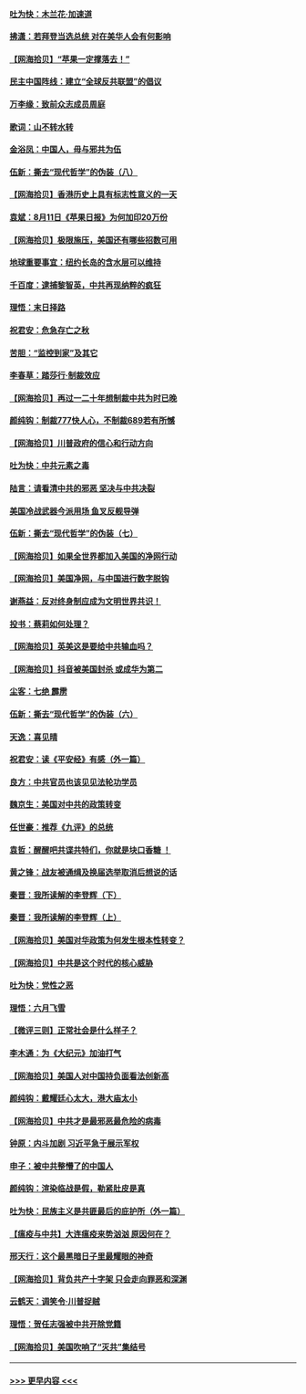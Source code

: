 #### [吐为快：木兰花‧加速道](../pages/nsc993/n12327366.md?t=08140351) 
#### [拂潇：若拜登当选总统 对在美华人会有何影响](../pages/nsc993/n12295996.md?t=08140351) 
#### [【网海拾贝】“苹果一定撑落去！”](../pages/nsc993/n12326784.md?t=08140351) 
#### [民主中国阵线：建立“全球反共联盟”的倡议](../pages/nsc993/n12324177.md?t=08140351) 
#### [万李缘：致前众志成员周庭](../pages/nsc993/n12324635.md?t=08140351) 
#### [歌词：山不转水转](../pages/nsc993/n12324599.md?t=08140351) 
#### [金浴凤：中国人，毋与邪共为伍](../pages/nsc993/n12324257.md?t=08140351) 
#### [伍新：撕去“现代哲学”的伪装（八）](../pages/nsc993/n12324188.md?t=08140351) 
#### [【网海拾贝】香港历史上具有标志性意义的一天](../pages/nsc993/n12324021.md?t=08140351) 
#### [袁斌：8月11日《苹果日报》为何加印20万份](../pages/nsc993/n12323955.md?t=08140351) 
#### [【网海拾贝】极限施压，美国还有哪些招数可用](../pages/nsc993/n12322512.md?t=08140351) 
#### [地球重要事宜：纽约长岛的含水层可以维持](../pages/nsc993/n12321844.md?t=08140351) 
#### [千百度：逮捕黎智英，中共再现纳粹的疯狂](../pages/nsc993/n12321777.md?t=08140351) 
#### [理悟：末日择路](../pages/nsc993/n12320812.md?t=08140351) 
#### [祝君安：危急存亡之秋](../pages/nsc993/n12320795.md?t=08140351) 
#### [苦胆：“监控到家”及其它](../pages/nsc993/n12320751.md?t=08140351) 
#### [李春草：踏莎行·制裁效应](../pages/nsc993/n12318290.md?t=08140351) 
#### [【网海拾贝】再过一二十年想制裁中共为时已晚](../pages/nsc993/n12318195.md?t=08140351) 
#### [颜纯钩：制裁777快人心，不制裁689若有所憾](../pages/nsc993/n12316912.md?t=08140351) 
#### [【网海拾贝】川普政府的信心和行动方向](../pages/nsc993/n12316673.md?t=08140351) 
#### [吐为快：中共元素之毒](../pages/nsc993/n12316547.md?t=08140351) 
#### [陆言：请看清中共的邪恶 坚决与中共决裂](../pages/nsc993/n12315784.md?t=08140351) 
#### [美国冷战武器今派用场 鱼叉反舰导弹](../pages/nsc993/n12316258.md?t=08140351) 
#### [伍新：撕去“现代哲学”的伪装（七）](../pages/nsc993/n12315846.md?t=08140351) 
#### [【网海拾贝】如果全世界都加入美国的净网行动](../pages/nsc993/n12315588.md?t=08140351) 
#### [【网海拾贝】美国净网，与中国进行数字脱钩](../pages/nsc993/n12312813.md?t=08140351) 
#### [谢燕益：反对终身制应成为文明世界共识！](../pages/nsc993/n12310465.md?t=08140351) 
#### [投书：蔡莉如何处理？](../pages/nsc993/n12310224.md?t=08140351) 
#### [【网海拾贝】英美这是要给中共输血吗？](../pages/nsc993/n12307646.md?t=08140351) 
#### [【网海拾贝】抖音被美国封杀 或成华为第二](../pages/nsc993/n12305277.md?t=08140351) 
#### [尘客：七绝 霹雳](../pages/nsc993/n12304053.md?t=08140351) 
#### [伍新：撕去“现代哲学”的伪装（六）](../pages/nsc993/n12303243.md?t=08140351) 
#### [天逸：喜见晴](../pages/nsc993/n12303226.md?t=08140351) 
#### [祝君安：读《平安经》有感（外一篇）](../pages/nsc993/n12303170.md?t=08140351) 
#### [良方：中共官员也该见见法轮功学员](../pages/nsc993/n12302985.md?t=08140351) 
#### [魏京生：美国对中共的政策转变](../pages/nsc993/n12302929.md?t=08140351) 
#### [任世豪：推荐《九评》的总统](../pages/nsc993/n12302838.md?t=08140351) 
#### [袁哲：醒醒吧共谍共特们，你就是块口香糖 ！](../pages/nsc993/n12302678.md?t=08140351) 
#### [黄之锋：战友被通缉及换届选举取消后想说的话](../pages/nsc993/n12302681.md?t=08140351) 
#### [秦晋：我所读解的李登辉（下）](../pages/nsc993/n12302171.md?t=08140351) 
#### [秦晋：我所读解的李登辉（上）](../pages/nsc993/n12301979.md?t=08140351) 
#### [【网海拾贝】美国对华政策为何发生根本性转变？](../pages/nsc993/n12302091.md?t=08140351) 
#### [【网海拾贝】中共是这个时代的核心威胁](../pages/nsc993/n12300541.md?t=08140351) 
#### [吐为快：党性之恶](../pages/nsc993/n12300263.md?t=08140351) 
#### [理悟：六月飞雪](../pages/nsc993/n12300243.md?t=08140351) 
#### [【微评三则】正常社会是什么样子？](../pages/nsc993/n12300228.md?t=08140351) 
#### [李木通：为《大纪元》加油打气](../pages/nsc993/n12280363.md?t=08140351) 
#### [【网海拾贝】美国人对中国持负面看法创新高](../pages/nsc993/n12298720.md?t=08140351) 
#### [颜纯钩：戴耀廷心太大，港大庙太小](../pages/nsc993/n12297682.md?t=08140351) 
#### [【网海拾贝】中共才是最邪恶最危险的病毒](../pages/nsc993/n12296470.md?t=08140351) 
#### [钟原：内斗加剧 习近平急于展示军权](../pages/nsc993/n12292544.md?t=08140351) 
#### [申子：被中共整懵了的中国人](../pages/nsc993/n12291389.md?t=08140351) 
#### [颜纯钩：渲染临战是假，勒紧肚皮是真](../pages/nsc993/n12290945.md?t=08140351) 
#### [吐为快：民族主义是共匪最后的庇护所（外一篇）](../pages/nsc993/n12290887.md?t=08140351) 
#### [【瘟疫与中共】大连瘟疫来势汹汹 原因何在？](../pages/nsc993/n12287474.md?t=08140351) 
#### [邢天行：这个最黑暗日子里最耀眼的神奇](../pages/nsc993/n12289882.md?t=08140351) 
#### [【网海拾贝】背负共产十字架 只会走向罪恶和深渊](../pages/nsc993/n12288290.md?t=08140351) 
#### [云鹤天：调笑令·川普捉贼](../pages/nsc993/n12285672.md?t=08140351) 
#### [理悟：贺任志强被中共开除党籍](../pages/nsc993/n12285597.md?t=08140351) 
#### [【网海拾贝】美国吹响了“灭共”集结号](../pages/nsc993/n12284522.md?t=08140351) 

----
#### [ >>> 更早内容 <<< ](../indexes/nsc993-earlier.md)
